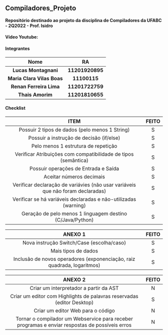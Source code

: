 ## Compiladores_Projeto
**Repositório destinado ao projeto da disciplina de Compiladores da UFABC - 2Q2022 - Prof. Isidro**

#### Vídeo Youtube:

#### Integrantes

|        **Nome**          |     **RA**      |
|:------------------------:|:---------------:|
|   **Lucas Montagnani**   | **11201920895** |
|**Maria Clara Vilas Boas**|  **11100115**   |
|  **Renan Ferreira Lima** | **11201722759** |
|     **Thais Amorim**     |  **11201810655**|

#### Checklist

|                                           **ITEM**                                           | **FEITO** |
|:--------------------------------------------------------------------------------------------:|:---------:|
|                        Possuir 2 tipos de dados (pelo menos 1 String)                        |     S     |
|                           Possuir a instrução de decisão (if/else)                           |     S     |
|                             Pelo menos 1 estrutura de repetição                              |     S     |
|                Verificar Atribuições com compatibilidade de tipos (semântica)                |     S     |
|                             Possuir operações de Entrada e Saída                             |     S     |
|                                   Aceitar números decimais                                   |     S     |
|       Verificar declaração de variávies (não usar variáveis que não foram declaradas)        |     S     |
|               Verificar se há variáveis declaradas e não-utilizadas (warning)                |     S     |
|                  Geração de pelo menos 1 linguagem destino (C/Java/Python)                   |     S     |


|                                             **ANEXO 1**                                              | **FEITO** |
|:----------------------------------------------------------------------------------------------------:|:---------:|
|                              Nova instrução Switch/Case (escolha/caso)                               |     S     |
|                                         Mais tipos de dados                                          |     S     |
|               Inclusão de novos operadores (exponenciação, raiz quadrada, logaritmos)                |     S     |


|                                             **ANEXO 2**                                              | **FEITO** |
|:----------------------------------------------------------------------------------------------------:|:---------:|
|                                 Criar um interpretador a partir da AST                               |     N     |
|                 Criar um editor com Highlights de palavras reservadas (editor Desktop)               |     S     |
|                                   Criar um editor Web para o código                                  |     N     |
| Tornar o compilador um Webservice para receber programas e enviar respostas de possíveis erros       |     N     |

